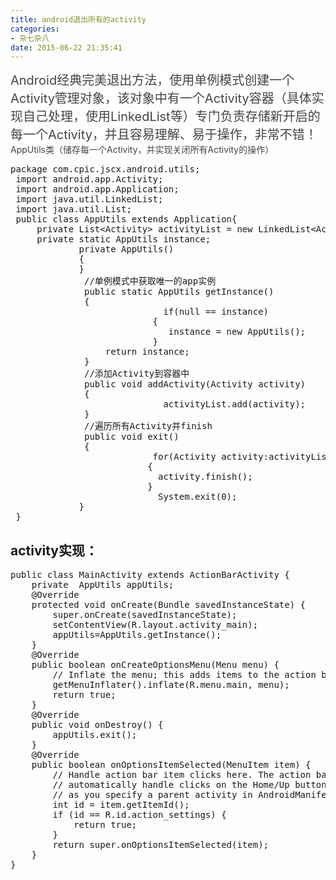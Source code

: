 ```yaml
---
title: android退出所有的activity
categories:
- 杂七杂八
date: 2015-06-22 21:35:41
---
```

<!-- more -->
<span style="font-size: 20px;"><span style="color: rgb(68, 68, 68); background-color: rgb(255, 255, 255);">Android经典完美退出方法，使用单例模式创建一个Activity管理对象，该对象中有一个Activity容器（具体实现自己处理，使用LinkedList等）专门负责存储新开启的每一个Activity，并且容易理解、易于操作，非常不错！</span>
 <span style="color: rgb(68, 68, 68); background-color: rgb(255, 255, 255); font-size: 14px;">AppUtils类（储存每一个Activity，并实现关闭所有Activity的操作）</span></span>

<pre class="brush:java;toolbar:false">package com.cpic.jscx.android.utils; 
 import android.app.Activity; 
 import android.app.Application; 
 import java.util.LinkedList; 
 import java.util.List; 
 public class AppUtils extends Application{ 
     private List&lt;Activity&gt; activityList = new LinkedList&lt;Activity&gt;(); 
     private static AppUtils instance; 
             private AppUtils() 
             { 
             } 
              //单例模式中获取唯一的app实例 
              public static AppUtils getInstance() 
              { 
                             if(null == instance) 
                           { 
                              instance = new AppUtils(); 
                           } 
                  return instance;             
              } 
              //添加Activity到容器中 
              public void addActivity(Activity activity) 
              { 
                             activityList.add(activity); 
              } 
              //遍历所有Activity并finish 
              public void exit() 
              { 
                           for(Activity activity:activityList) 
                          { 
                            activity.finish(); 
                          } 
                            System.exit(0); 
             } 
 }</pre>

## activity实现：

<pre class="brush:java;toolbar:false">public class MainActivity extends ActionBarActivity {
    private  AppUtils appUtils;
    @Override
    protected void onCreate(Bundle savedInstanceState) {
        super.onCreate(savedInstanceState);
        setContentView(R.layout.activity_main);
        appUtils=AppUtils.getInstance();
    }
    @Override
    public boolean onCreateOptionsMenu(Menu menu) {
        // Inflate the menu; this adds items to the action bar if it is present.
        getMenuInflater().inflate(R.menu.main, menu);
        return true;
    }
    @Override
    public void onDestroy() {
        appUtils.exit();
    }
    @Override
    public boolean onOptionsItemSelected(MenuItem item) {
        // Handle action bar item clicks here. The action bar will
        // automatically handle clicks on the Home/Up button, so long
        // as you specify a parent activity in AndroidManifest.xml.
        int id = item.getItemId();
        if (id == R.id.action_settings) {
            return true;
        }
        return super.onOptionsItemSelected(item);
    }
}</pre>